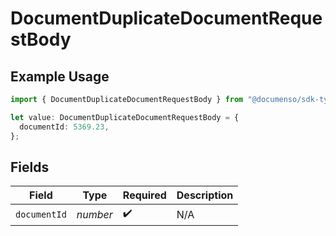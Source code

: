 # DocumentDuplicateDocumentRequestBody

## Example Usage

```typescript
import { DocumentDuplicateDocumentRequestBody } from "@documenso/sdk-typescript/models/operations";

let value: DocumentDuplicateDocumentRequestBody = {
  documentId: 5369.23,
};
```

## Fields

| Field              | Type               | Required           | Description        |
| ------------------ | ------------------ | ------------------ | ------------------ |
| `documentId`       | *number*           | :heavy_check_mark: | N/A                |